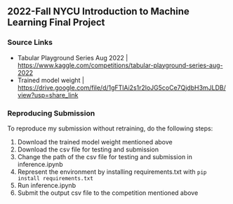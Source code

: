 ## 2022-Fall NYCU Introduction to Machine Learning Final Project
### Source Links
- Tabular Playground Series Aug 2022 | https://www.kaggle.com/competitions/tabular-playground-series-aug-2022
- Trained model weight | https://drive.google.com/file/d/1gFTlAi2s1r2loJG5coCe7QjdbH3mJLDB/view?usp=share_link


### Reproducing Submission
To reproduce my submission without retraining, do the following steps:
1. Download the trained model weight mentioned above
2. Download the csv file for testing and submission
3. Change the path of the csv file for testing and submission in inference.ipynb
4. Represent the environment by installing requirements.txt with `pip install requirements.txt`
5. Run inference.ipynb
6. Submit the output csv file to the competition mentioned above
